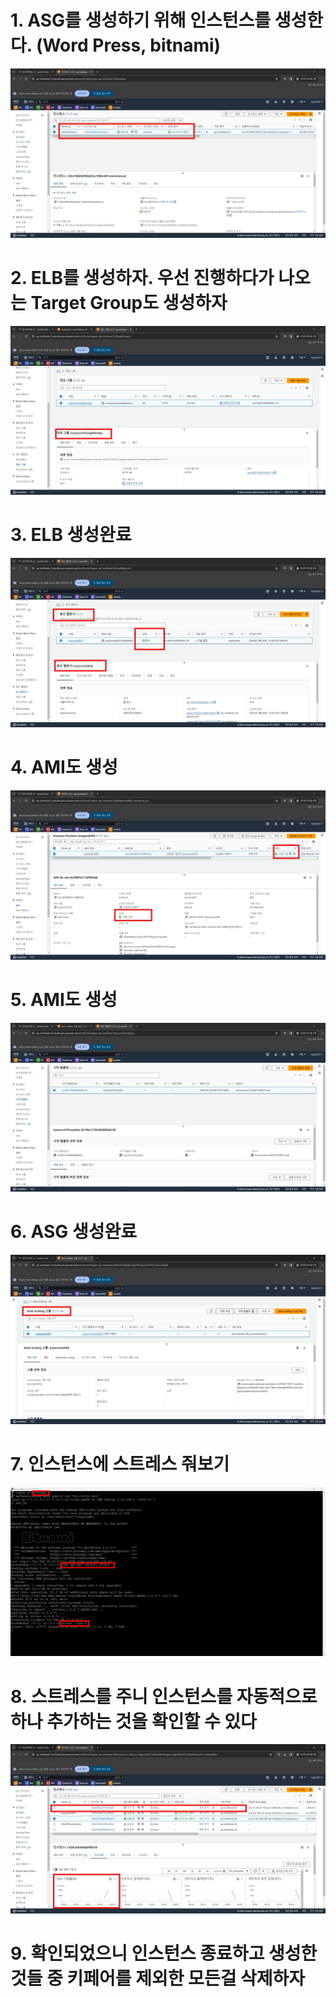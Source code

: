 # 1. ASG를 생성하기 위해 인스턴스를 생성한다. (Word Press, bitnami)
![](../AWS/screenshot/34.jpg)

# 2. ELB를 생성하자. 우선 진행하다가 나오는 Target Group도 생성하자
![](../AWS/screenshot/35.jpg)

# 3. ELB 생성완료
![](../AWS/screenshot/36.jpg)

# 4. AMI도 생성
![](../AWS/screenshot/37.jpg)

# 5. AMI도 생성
![](../AWS/screenshot/38.jpg)

# 6. ASG 생성완료
![](../AWS/screenshot/39.jpg)

# 7. 인스턴스에 스트레스 줘보기
![](../AWS/screenshot/40.jpg)

# 8. 스트레스를 주니 인스턴스를 자동적으로 하나 추가하는 것을 확인할 수 있다
![](../AWS/screenshot/41.jpg)

# 9. 확인되었으니 인스턴스 종료하고 생성한 것들 중 키페어를 제외한 모든걸 삭제하자
